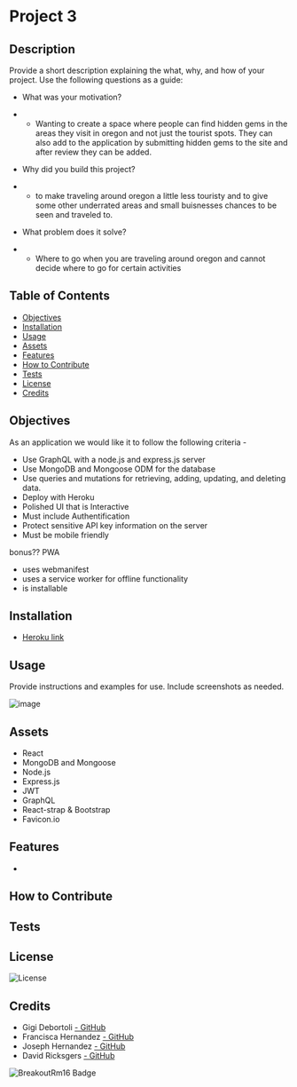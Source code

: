 # Project 3 

## Description

Provide a short description explaining the what, why, and how of your project. Use the following questions as a guide:

- What was your motivation? 
* * Wanting to create a space where people can find hidden gems in the areas they visit in oregon and not just the tourist spots. They can also add to the application by submitting hidden gems to the site and after review they can be added. 
- Why did you build this project? 
* *  to make traveling around oregon a little less touristy and to give some other underrated areas and small buisnesses chances to be seen and traveled to. 
- What problem does it solve?
* * Where to go when you are traveling around oregon and cannot decide where to go for certain activities


## Table of Contents

- [Objectives](#objectives)
- [Installation](#installation)
- [Usage](#usage)
- [Assets](#assets)
- [Features](#features)
- [How to Contribute](#how-to-contribute)
- [Tests](#tests)
- [License](#license)
- [Credits](#credits)

## Objectives 

As an application we would like it to follow the following criteria - 

* Use GraphQL with a node.js and express.js server
* Use MongoDB and Mongoose ODM for the database 
* Use queries and mutations for retrieving, adding, updating, and deleting data.
* Deploy with Heroku
* Polished UI that is Interactive 
* Must include Authentification 
* Protect sensitive API key information on the server
* Must be mobile friendly 

bonus?? PWA
* uses webmanifest 
* uses a service worker for offline functionality
* is installable 

## Installation

- [Heroku link]()

## Usage

Provide instructions and examples for use. Include screenshots as needed.

![image](assets/images/..)

## Assets

* React 
* MongoDB and Mongoose 
* Node.js 
* Express.js
* JWT
* GraphQL
* React-strap & Bootstrap
* Favicon.io


## Features

* 


## How to Contribute



## Tests



## License


![License](https://img.shields.io/badge/ISC-License-blue)


## Credits

* Gigi Debortoli [- GitHub](https://github.com/Gdebortoli)
* Francisca Hernandez [- GitHub](https://github.com/francisca-hernandez)
* Joseph Hernandez [- GitHub](https://github.com/jrhscoding)
* David Ricksgers [- GitHub](https://github.com/DavidRicksgers)

![BreakoutRm16 Badge](https://img.shields.io/badge/Brought%20to%20you%20by%3A%20-BreakoutRm16inc-FF69B4)

